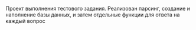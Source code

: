 Проект выполнения тестового задания.  Реализован парсинг, создание и наполнение базы данных, и затем отдельные функции для ответа на каждый вопрос
